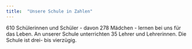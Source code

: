 ```yaml
---
title:  "Unsere Schule in Zahlen"
---
```


610 Schülerinnen und Schüler - davon 278 Mädchen - lernen bei uns für das Leben. An unserer Schule unterrichten 35 Lehrer und Lehrerinnen. Die Schule ist drei- bis vierzügig. 
